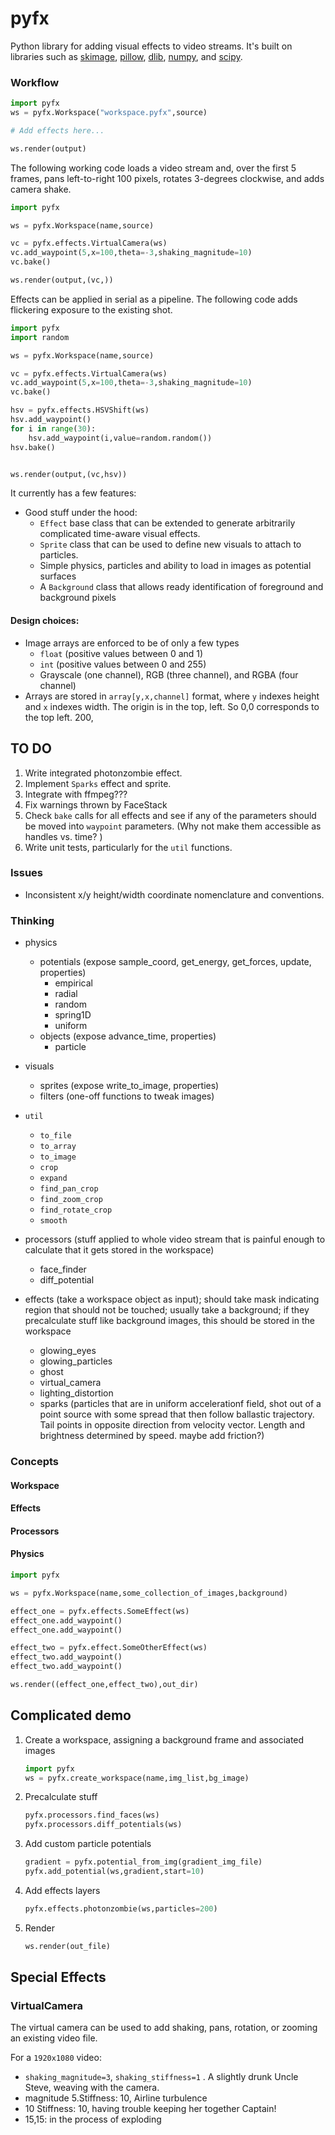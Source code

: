 # pyfx

Python library for adding visual effects to video streams. It's built on libraries such as
[skimage](https://scikit-image.org/), [pillow](https://pillow.readthedocs.io/), [dlib](http://dlib.net/), [numpy](http://www.numpy.org/), and [scipy](https://www.scipy.org/).

### Workflow

```python
import pyfx
ws = pyfx.Workspace("workspace.pyfx",source)

# Add effects here...

ws.render(output)
```



The following working code loads a video stream and, over the first 5 frames, pans left-to-right 100 pixels, rotates 3-degrees clockwise, and adds camera shake. 

```python
import pyfx

ws = pyfx.Workspace(name,source)

vc = pyfx.effects.VirtualCamera(ws)
vc.add_waypoint(5,x=100,theta=-3,shaking_magnitude=10)
vc.bake()

ws.render(output,(vc,))
```

Effects can be applied in serial as a pipeline.  The following code adds flickering exposure to the existing shot. 

```python
import pyfx
import random

ws = pyfx.Workspace(name,source)

vc = pyfx.effects.VirtualCamera(ws)
vc.add_waypoint(5,x=100,theta=-3,shaking_magnitude=10)
vc.bake()

hsv = pyfx.effects.HSVShift(ws)
hsv.add_waypoint()
for i in range(30):
    hsv.add_waypoint(i,value=random.random())
hsv.bake()


ws.render(output,(vc,hsv))
```







It currently has a few features:

+ Good stuff under the hood:
  + `Effect` base class that can be extended to generate arbitrarily complicated time-aware visual effects.  
  +  `Sprite` class that can be used to define new visuals to attach to particles.
  + Simple physics, particles and ability to load in images as potential surfaces
  + A `Background` class that allows ready identification of foreground and background pixels

####  Design choices:

+ Image arrays are enforced to be of only a few types
    + `float` (positive values between 0 and 1)
    + `int` (positive values between 0 and 255)
    + Grayscale (one channel), RGB (three channel), and RGBA (four channel)
+ Arrays are stored in `array[y,x,channel]` format, where `y` indexes height and  `x`  indexes width.   The origin is in the top, left.  So 0,0 corresponds to the top left.  200,

## TO DO

1. Write integrated photonzombie effect. 
2. Implement `Sparks`  effect and sprite.
3. Integrate with ffmpeg???
4. Fix warnings thrown by FaceStack
5. Check `bake` calls for all effects and see if any of the parameters should be moved into `waypoint` parameters.  (Why not make them accessible as handles vs. time? )
6. Write unit tests, particularly for the `util`  functions. 

### Issues

+ Inconsistent x/y height/width coordinate nomenclature and conventions.



### Thinking

+ physics

  + potentials (expose sample_coord, get_energy, get_forces, update, properties)
    + empirical
    + radial
    + random
    + spring1D
    + uniform
  + objects (expose advance_time, properties)
    + particle

+ visuals

  + sprites (expose write_to_image, properties)
  + filters (one-off functions to tweak images)

+ `util`
  + `to_file` 
  + `to_array`
  + `to_image` 
  + `crop`
  + `expand`
  + `find_pan_crop`
  + `find_zoom_crop`
  + `find_rotate_crop`
  + `smooth`

+ processors (stuff applied to whole video stream that is painful enough to calculate that it gets stored in the workspace)

  + face_finder
  + diff_potential

+ effects (take a workspace object as input); should take mask indicating region that should not be touched; usually take a background; if they precalculate stuff like background images, this should be stored in the workspace

  + glowing_eyes
  + glowing_particles
  + ghost
  + virtual_camera
  + lighting_distortion
  + sparks (particles that are in uniform accelerationf field, shot out of a point source with some spread that then follow ballastic trajectory.  Tail points in opposite direction from velocity vector.  Length and brightness determined by speed.  maybe add friction?)



### Concepts

#### Workspace

#### Effects

#### Processors

#### Physics








```python
import pyfx

ws = pyfx.Workspace(name,some_collection_of_images,background)

effect_one = pyfx.effects.SomeEffect(ws)
effect_one.add_waypoint()
effect_one.add_waypoint()

effect_two = pyfx.effect.SomeOtherEffect(ws)
effect_two.add_waypoint()
effect_two.add_waypoint()

ws.render((effect_one,effect_two),out_dir)


```









## Complicated demo

1. Create a workspace, assigning a background frame and associated images

   ```python
   import pyfx
   ws = pyfx.create_workspace(name,img_list,bg_image)
   ```

2. Precalculate stuff

   ```python
   pyfx.processors.find_faces(ws)
   pyfx.processors.diff_potentials(ws)
   ```

3. Add custom particle potentials

   ```python
   gradient = pyfx.potential_from_img(gradient_img_file)
   pyfx.add_potential(ws,gradient,start=10)
   ```

4. Add effects layers

   ```python
   pyfx.effects.photonzombie(ws,particles=200)
   ```

5. Render

   ```python
   ws.render(out_file)
   ```



## Special Effects

### VirtualCamera

The virtual camera can be used to add shaking, pans, rotation, or zooming an existing video file.

For a `1920x1080`  video: 

+ `shaking_magnitude=3`, `shaking_stiffness=1` .  A slightly drunk Uncle Steve, weaving with the camera.   
+ magnitude 5.Stiffness: 10,  Airline turbulence
+ 10 Stiffness: 10, having trouble keeping her together Captain!
+ 15,15: in the process of exploding

